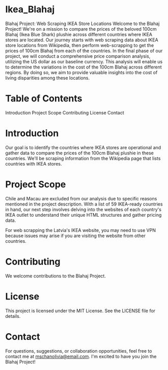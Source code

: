 # Ikea_Blahaj
Blahaj Project: Web Scraping IKEA Store Locations
Welcome to the Blahaj Project! We're on a mission to compare the prices of the beloved 100cm Blahaj (Ikea Blue Shark) plushie across different countries where IKEA stores are located. Our journey starts with web scraping data about IKEA store locations from Wikipedia, then perform web-scrapping to get the prices of 100cm Blahaj from each of the countries. In the final phase of our project, we will conduct a comprehensive price comparison analysis, utilizing the US dollar as our baseline currency. This analysis will enable us to determine the variations in the cost of the 100cm Blahaj across different regions. By doing so, we aim to provide valuable insights into the cost of living disparities among these locations. 

# Table of Contents
Introduction
Project Scope
Contributing
License
Contact

# Introduction
Our goal is to identify the countries where IKEA stores are operational and gather data to compare the prices of the 100cm Blahaj plushie in these countries. We'll be scraping information from the Wikipedia page that lists countries with IKEA stores.

# Project Scope
Chile and Macau are excluded from our analysis due to specific reasons mentioned in the project description. With a list of 59 IKEA-ready countries in hand, our next step involves delving into the websites of each country's IKEA outlet to understand their unique HTML structures and gather pricing data.

For web scrapping the Latvia's IKEA website, you may need to use VPN because issues may arise if you are visiting the website from other countries.

# Contributing
We welcome contributions to the Blahaj Project. 

# License
This project is licensed under the MIT License. See the LICENSE file for details.

# Contact
For questions, suggestions, or collaboration opportunities, feel free to contact me at mschanolivia@email.com. I'm excited to have you join the Blahaj Project!
